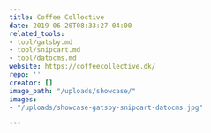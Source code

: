 ```yaml
---
title: Coffee Collective
date: 2019-06-20T08:33:27-04:00
related_tools:
- tool/gatsby.md
- tool/snipcart.md
- tool/datocms.md
website: https://coffeecollective.dk/
repo: ''
creator: []
image_path: "/uploads/showcase/"
images:
- "/uploads/showcase-gatsby-snipcart-datocms.jpg"

---
```

